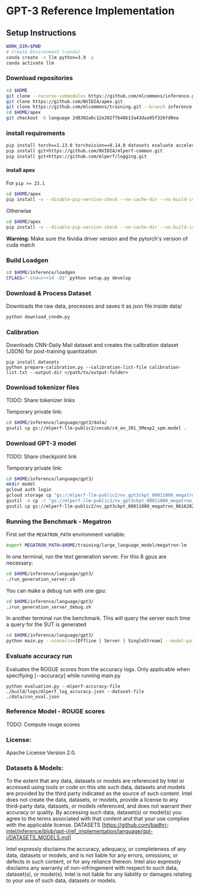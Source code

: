 # GPT-3 Reference Implementation

## Setup Instructions

```bash
WORK_DIR=$PWD
# Create Environment (conda)
conda create -n llm python=3.9 -y
conda activate llm
```

### Download repositories
```bash
cd $HOME
git clone --recurse-submodules https://github.com/mlcommons/inference.git --depth 1
git clone https://github.com/NVIDIA/apex.git
git clone https://github.com/mlcommons/training.git --branch inference-megatron
cd $HOME/apex
git checkout -b language 2d8302a6c12e202f7b40b13a43daa95f326fd0ea
```


### install requirements
```bash
pip install torch==1.13.0 torchvision==0.14.0 datasets evaluate accelerate simplejson nltk rouge_score pybind11 Ninja numpy==1.19.5 sentencepiece
pip install git+https://github.com/NVIDIA/mlperf-common.git
pip install git+https://github.com/mlperf/logging.git

```

#### install apex
For `pip >= 23.1`
```bash
cd $HOME/apex
pip install -v --disable-pip-version-check --no-cache-dir --no-build-isolation --config-settings "--build-option=--cpp_ext" --config-settings "--build-option=--cuda_ext" ./
```
Otherwise
```bash
cd $HOME/apex
pip install -v --disable-pip-version-check --no-cache-dir --no-build-isolation --global-option="--cpp_ext" --global-option="--cuda_ext" ./
```
**Warning:** Make sure the Nvidia driver version and the pytorch's version of cuda match


### Build Loadgen
```sh
cd $HOME/inference/loadgen
CFLAGS="-std=c++14 -O3" python setup.py develop
```


### Download & Process Dataset
Downloads the raw data, processes and saves it as json file inside data/
```python
python download_cnndm.py
```
### Calibration
Downloads CNN-Daily Mail dataset and creates the calibration dataset (JSON) for post-training quantization
```
pip install datasets
python prepare-calibration.py --calibration-list-file calibration-list.txt --output-dir </path/to/output-folder>
```
### Download tokenizer files
TODO: Share tokenizer links

Temporary private link:
```bash
cd $HOME/inference/language/gpt3/data/
gsutil cp gs://mlperf-llm-public2/vocab/c4_en_301_5Mexp2_spm.model .
```
### Download GPT-3 model
TODO: Share checkpoint link

Temporary private link:
```bash
cd $HOME/inference/language/gpt3/
mkdir model
gcloud auth login
gcloud storage cp "gs://mlperf-llm-public2/nv_gpt3ckpt_00011000_megatron_06162023/language_model*" .
gsutil -m cp -r "gs://mlperf-llm-public2/nv_gpt3ckpt_00011000_megatron_06162023/language_model*" .
gsutil cp gs://mlperf-llm-public2/nv_gpt3ckpt_00011000_megatron_06162023/metadata.json .
```
### Running the Benchmark - Megatron
First set the `MEGATRON_PATH` environment variable:
```bash
export MEGATRON_PATH=$HOME/training/large_language_model/megatron-lm
```
In one terminal, run the text generation server. For this 8 gpus are necessary:
```bash
cd $HOME/inference/language/gpt3/
./run_generation_server.sh
```
You can make a debug run with one gpu:
```bash
cd $HOME/inference/language/gpt3/
./run_generation_server_debug.sh
```

In another terminal run the benchmark. This will query the server each time a query for the SUT is generated
```bash
cd $HOME/inference/language/gpt3/
python main.py --scenario=[Offline | Server | SingleStream] --model-path=./model/ --dataset-path=./data/cnn_eval.json [--accuracy] --max_examples=[Maximum number of examples to consider]
```
### Evaluate accuracy run 
Evaluates the ROGUE scores from the accuracy logs. Only applicable when specifiying [--accuracy] while running main.py
```
python evaluation.py --mlperf-accuracy-file ./build/logs/mlperf_log_accuracy.json --dataset-file ./data/cnn_eval.json
```

### Reference Model - ROUGE scores
TODO: Compute rouge scores

### License:
Apache License Version 2.0.

### Datasets & Models:

To the extent that any data, datasets or models are referenced by Intel or accessed using tools or code on this site such data, datasets and models are provided by the third party indicated as the source of such content. Intel does not create the data, datasets, or models, provide a license to any third-party data, datasets, or models referenced, and does not warrant their accuracy or quality.  By accessing such data, dataset(s) or model(s) you agree to the terms associated with that content and that your use complies with the applicable license. DATASETS [https://github.com/badhri-intel/inference/blob/gpt-j/ref_implementation/language/gpt-j/DATASETS_MODELS.md]

Intel expressly disclaims the accuracy, adequacy, or completeness of any data, datasets or models, and is not liable for any errors, omissions, or defects in such content, or for any reliance thereon. Intel also expressly disclaims any warranty of non-infringement with respect to such data, dataset(s), or model(s). Intel is not liable for any liability or damages relating to your use of such data, datasets or models.
